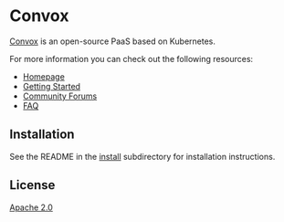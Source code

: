 # Convox

[Convox](https://github.com/convox/convox) is an open-source PaaS based on Kubernetes.

For more information you can check out the following resources:

- [Homepage](https://convox.com)
- [Getting Started](https://docs.convox.com/introduction/getting-started)
- [Community Forums](https://community.convox.com/)
- [FAQ](https://docs.convox.com/introduction/faq)

## Installation

See the README in the [install](install) subdirectory for installation instructions.

## License

[Apache 2.0](LICENSE)